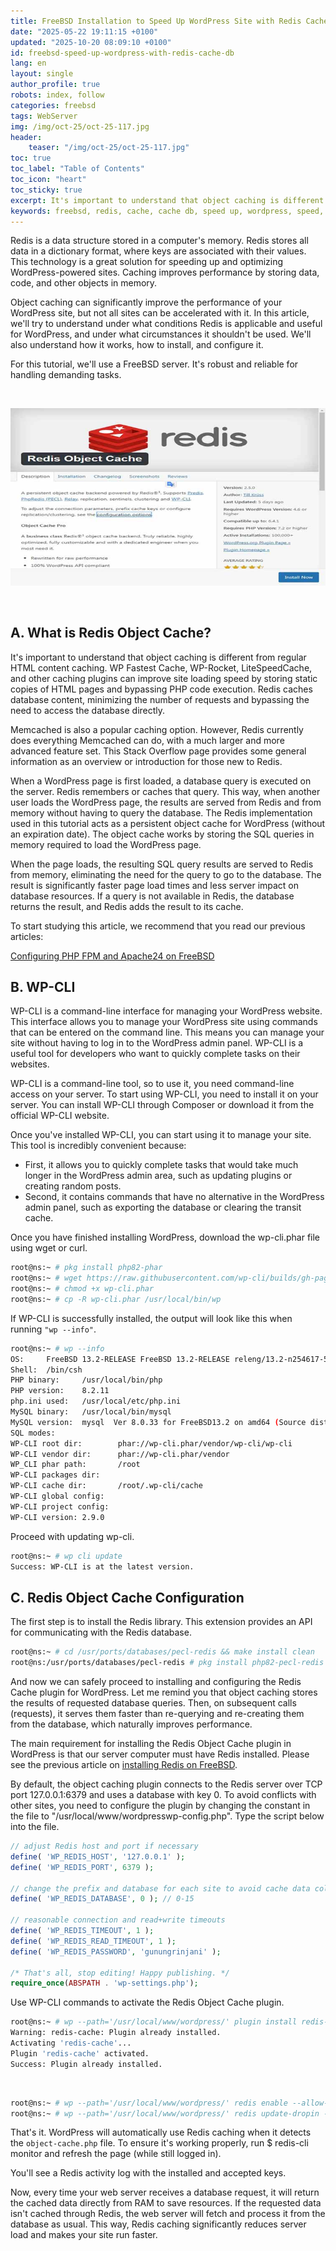 ```yaml
---
title: FreeBSD Installation to Speed ​​Up WordPress Site with Redis Cache
date: "2025-05-22 19:11:15 +0100"
updated: "2025-10-20 08:09:10 +0100"
id: freebsd-speed-up-wordpress-with-redis-cache-db
lang: en
layout: single
author_profile: true
robots: index, follow
categories: freebsd
tags: WebServer
img: /img/oct-25/oct-25-117.jpg
header: 
    teaser: "/img/oct-25/oct-25-117.jpg"
toc: true
toc_label: "Table of Contents"
toc_icon: "heart"
toc_sticky: true
excerpt: It's important to understand that object caching is different from regular HTML content caching. WP Fastest Cache, WP-Rocket, LiteSpeed ​​Cache, and other caching plugins can improve site loading speed by storing static copies of HTML pages and bypassing PHP code execution. Redis caches database content, minimizing the number of requests and bypassing the need to access the database directly.
keywords: freebsd, redis, cache, cache db, speed up, wordpress, speed, wp cli, apache, nginx
---
```


Redis is a data structure stored in a computer's memory. Redis stores all data in a dictionary format, where keys are associated with their values. This technology is a great solution for speeding up and optimizing WordPress-powered sites. Caching improves performance by storing data, code, and other objects in memory.

Object caching can significantly improve the performance of your WordPress site, but not all sites can be accelerated with it. In this article, we'll try to understand under what conditions Redis is applicable and useful for WordPress, and under what circumstances it shouldn't be used. We'll also understand how it works, how to install, and configure it.

For this tutorial, we'll use a FreeBSD server. It's robust and reliable for handling demanding tasks.

<br/>

![Redis Cache Db](/img/oct-25/oct-25-117.jpg)

<br/>

## A. What is Redis Object Cache?
It's important to understand that object caching is different from regular HTML content caching. WP Fastest Cache, WP-Rocket, LiteSpeed ​​Cache, and other caching plugins can improve site loading speed by storing static copies of HTML pages and bypassing PHP code execution. Redis caches database content, minimizing the number of requests and bypassing the need to access the database directly.

Memcached is also a popular caching option. However, Redis currently does everything Memcached can do, with a much larger and more advanced feature set. This Stack Overflow page provides some general information as an overview or introduction for those new to Redis.

When a WordPress page is first loaded, a database query is executed on the server. Redis remembers or caches that query. This way, when another user loads the WordPress page, the results are served from Redis and from memory without having to query the database. The Redis implementation used in this tutorial acts as a persistent object cache for WordPress (without an expiration date). The object cache works by storing the SQL queries in memory required to load the WordPress page.

When the page loads, the resulting SQL query results are served to Redis from memory, eliminating the need for the query to go to the database. The result is significantly faster page load times and less server impact on database resources. If a query is not available in Redis, the database returns the result, and Redis adds the result to its cache.

To start studying this article, we recommend that you read our previous articles:

[Configuring PHP FPM and Apache24 on FreeBSD](https://unixwinbsd.site/freebsd/setup-php-fpm-apache-freebsd)


## B. WP-CLI
WP-CLI is a command-line interface for managing your WordPress website. This interface allows you to manage your WordPress site using commands that can be entered on the command line. This means you can manage your site without having to log in to the WordPress admin panel. WP-CLI is a useful tool for developers who want to quickly complete tasks on their websites.

WP-CLI is a command-line tool, so to use it, you need command-line access on your server. To start using WP-CLI, you need to install it on your server. You can install WP-CLI through Composer or download it from the official WP-CLI website.

Once you've installed WP-CLI, you can start using it to manage your site. This tool is incredibly convenient because:

- First, it allows you to quickly complete tasks that would take much longer in the WordPress admin area, such as updating plugins or creating random posts.
- Second, it contains commands that have no alternative in the WordPress admin panel, such as exporting the database or clearing the transit cache.

Once you have finished installing WordPress, download the wp-cli.phar file using wget or curl.

```sh
root@ns:~ # pkg install php82-phar
root@ns:~ # wget https://raw.githubusercontent.com/wp-cli/builds/gh-pages/phar/wp-cli.phar
root@ns:~ # chmod +x wp-cli.phar
root@ns:~ # cp -R wp-cli.phar /usr/local/bin/wp
```

If WP-CLI is successfully installed, the output will look like this when running `"wp --info"`.

```sh
root@ns:~ # wp --info
OS:     FreeBSD 13.2-RELEASE FreeBSD 13.2-RELEASE releng/13.2-n254617-525ecfdad597 GENERIC amd64
Shell:  /bin/csh
PHP binary:     /usr/local/bin/php
PHP version:    8.2.11
php.ini used:   /usr/local/etc/php.ini
MySQL binary:   /usr/local/bin/mysql
MySQL version:  mysql  Ver 8.0.33 for FreeBSD13.2 on amd64 (Source distribution)
SQL modes:
WP-CLI root dir:        phar://wp-cli.phar/vendor/wp-cli/wp-cli
WP-CLI vendor dir:      phar://wp-cli.phar/vendor
WP_CLI phar path:       /root
WP-CLI packages dir:
WP-CLI cache dir:       /root/.wp-cli/cache
WP-CLI global config:
WP-CLI project config:
WP-CLI version: 2.9.0
```

Proceed with updating wp-cli.

```sh
root@ns:~ # wp cli update
Success: WP-CLI is at the latest version.
```

## C. Redis Object Cache Configuration
The first step is to install the Redis library. This extension provides an API for communicating with the Redis database.

```sh
root@ns:~ # cd /usr/ports/databases/pecl-redis && make install clean
root@ns:/usr/ports/databases/pecl-redis # pkg install php82-pecl-redis
```

And now we can safely proceed to installing and configuring the Redis Cache plugin for WordPress. Let me remind you that object caching stores the results of requested database queries. Then, on subsequent calls (requests), it serves them faster than re-querying and re-creating them from the database, which naturally improves performance.

The main requirement for installing the Redis Object Cache plugin in WordPress is that our server computer must have Redis installed. Please see the previous article on [installing Redis on FreeBSD](https://unixwinbsd.site/openbsd/how-to-install-redis-cache-openbsd).

By default, the object caching plugin connects to the Redis server over TCP port 127.0.0.1:6379 and uses a database with key 0. To avoid conflicts with other sites, you need to configure the plugin by changing the constant in the file to "/usr/local/www/wordpresswp-config.php". Type the script below into the file.


```php
// adjust Redis host and port if necessary 
define( 'WP_REDIS_HOST', '127.0.0.1' );
define( 'WP_REDIS_PORT', 6379 );

// change the prefix and database for each site to avoid cache data collisions
define( 'WP_REDIS_DATABASE', 0 ); // 0-15

// reasonable connection and read+write timeouts
define( 'WP_REDIS_TIMEOUT', 1 );
define( 'WP_REDIS_READ_TIMEOUT', 1 );
define( 'WP_REDIS_PASSWORD', 'gunungrinjani' );

/* That's all, stop editing! Happy publishing. */
require_once(ABSPATH . 'wp-settings.php');
```


Use WP-CLI commands to activate the Redis Object Cache plugin.

```sh
root@ns:~ # wp --path='/usr/local/www/wordpress/' plugin install redis-cache --activate --allow-root
Warning: redis-cache: Plugin already installed.
Activating 'redis-cache'...
Plugin 'redis-cache' activated.
Success: Plugin already installed.
```
<br/>

```sh
root@ns:~ # wp --path='/usr/local/www/wordpress/' redis enable --allow-root
root@ns:~ # wp --path='/usr/local/www/wordpress/' redis update-dropin --allow-root
```

That's it. WordPress will automatically use Redis caching when it detects the `object-cache.php` file. To ensure it's working properly, run $ redis-cli monitor and refresh the page (while still logged in). 

You'll see a Redis activity log with the installed and accepted keys.

Now, every time your web server receives a database request, it will return the cached data directly from RAM to save resources. If the requested data isn't cached through Redis, the web server will fetch and process it from the database as usual. This way, Redis caching significantly reduces server load and makes your site run faster.
